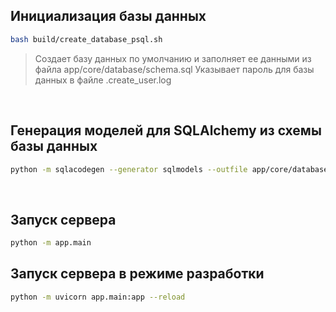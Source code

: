 ## Инициализация базы данных
```bash
bash build/create_database_psql.sh
```
> Создает базу данных по умолчанию и заполняет ее данными из файла app/core/database/schema.sql
> Указывает пароль для базы данных в файле .create_user.log

<br>

## Генерация моделей для SQLAlchemy из схемы базы данных
```bash
python -m sqlacodegen --generator sqlmodels --outfile app/core/database/models.py 'postgresql+psycopg://universal:$UNIVERSAL_DB_PASSWORD@localhost:5432/universal'
```

<br>

## Запуск сервера
```bash
python -m app.main
```

## Запуск сервера в режиме разработки
```bash
python -m uvicorn app.main:app --reload
```
